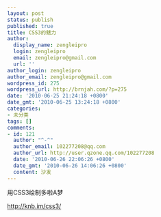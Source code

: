 ```yaml
---
layout: post
status: publish
published: true
title: CSS3的魅力
author:
  display_name: zengleipro
  login: zengleipro
  email: zengleipro@gmail.com
  url: ''
author_login: zengleipro
author_email: zengleipro@gmail.com
wordpress_id: 275
wordpress_url: http://brnjah.com/?p=275
date: '2010-06-25 21:24:18 +0800'
date_gmt: '2010-06-25 13:24:18 +0800'
categories:
- 未分类
tags: []
comments:
- id: 121
  author: "^-^"
  author_email: 102277208@qq.com
  author_url: http://user.qzone.qq.com/102277208
  date: '2010-06-26 22:06:26 +0800'
  date_gmt: '2010-06-26 14:06:26 +0800'
  content: 沙发
---
```

用CSS3绘制多啦A梦

<a href="http://knb.im/css3/">http://knb.im/css3/</a>